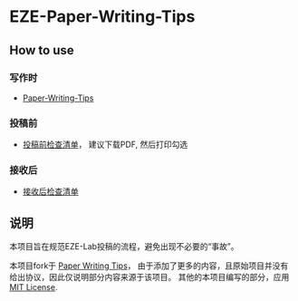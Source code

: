 # EZE-Paper-Writing-Tips


## How to use

### 写作时

+ [Paper-Writing-Tips](https://eze-root.github.io/Paper-Writing-Tips/mds/chap0.html)

### 投稿前

+ [投稿前检查清单](https://eze-root.github.io/Paper-Writing-Tips/mds/checklist.html#id1)， 建议下载PDF, 然后打印勾选


### 接收后

+ [接收后检查清单](https://eze-root.github.io/Paper-Writing-Tips/mds/checklist.html#id4)


## 说明

本项目旨在规范EZE-Lab投稿的流程，避免出现不必要的“事故”。

本项目fork于 [Paper Writing Tips](https://github.com/MLNLP-World/Paper-Writing-Tips)， 由于添加了更多的内容，且原始项目并没有给出协议，因此仅说明部分内容来源于该项目。
其他的本项目编写的部分，应用[MIT License](./LICENSE).



